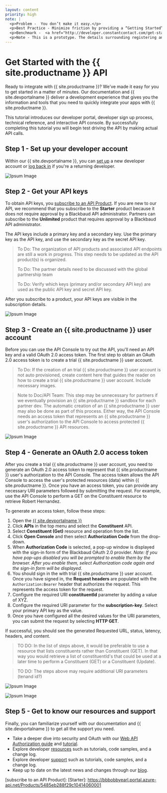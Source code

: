 ```yaml
---
layout: content
priority: high
note: |  
  <p>Problem -  You don’t make it easy.</p>
  <p>Best Practice - Minimize friction by providing a “Getting Started” guide.  Explain the steps to get going.  Explain how to set up an developer account, get an API key, start using the API console and trying the API, point them to authentication documentation, code samples, other tutorials, blog, mailing list, forum.  </p>
  <p>Benchmark -  <a href="http://developer.constantcontact.com/get-started.html" target="_blank">Constant Contact</a></p> 
  <p>Note - This is a prototype. The details surrounding registering an client application and developer environment provisioning are a work in progress.  As those details emerge they will be reflected in this guide. </p> 
---
```


# Get Started with the {{ site.productname }} API #

Ready to integrate with {{ site.productname }}? We've made it easy for you to get started in a matter of minutes. Our documentation and {{ site.devportalname }} deliver a development experience that gives you the information and tools that you need to quickly integrate your apps with {{ site.productname }}.  

This tutorial introduces our developer portal, developer sign up process, technical reference, and interactive API console.  By successfully completing this tutorial you will begin test driving the API by making actual API calls.

## Step 1 - Set up your developer account ##
Within our {{ site.devportalname }}, you can [set up] a new developer account or [log back in] if you're a returning developer.

![Ipsum Image][ipsum-image-00]

## Step 2 - Get your API keys ##
To obtain API keys, you <a href="{{ site.devportalurlsubscribeproduct }}" target="_blank">subscribe to an API Product</a>. If you are new to our API, we recommend that you subscribe to the **Starter** product because it does not require approval by a Blackbaud API administrator. Partners can subscribe to the **Unlimited** product that requires approval by a Blackbaud API administrator.  

<p class="alert alert-info">The API keys include a primary key and a secondary key. Use the primary key as the API key, and use the secondary key as the secret API key.</p>

> To Do: The organization of API products and associated API endpoints are still a work in progress. This step needs to be updated as the API product(s) is organized.
>
> To Do: The partner details need to be discussed with the global partnership team
>
> To Do: Verify which keys (primary and/or secondary API key) are used as the public API key and secret API key.
 
 After you subscribe to a product, your API keys are visible in the subscription details.

![Ipsum Image][ipsum-image-01]

## Step 3 - Create an {{ site.productname }} user account  ##
Before you can use the API Console to try out the API, you'll need an API key and a valid OAuth 2.0 access token. The first step to obtain an OAuth 2.0 access token is to create a trial {{ site.productname }} user account.

> To Do:  If the creation of an trial {{ site.productname }} user account is not auto provisioned, create content here that guides the reader on how to create a trial {{ site.productname }} user account. Include necessary images.

> Note to Doc/API Team: This step may be unnecessary for partners if we eventually provision an {{ site.productname }} sandbox for each partner dev. The automatic creation of an {{ site.productname }} user may also be done as part of this process. Either way, the API Console needs an access token that represents an {{ site.productname }} user's authorization to the API Console to access protected {{ site.productname }} API resources.

![Ipsum Image][ipsum-image-00]

## Step 4 - Generate an OAuth 2.0 access token  ##
After you create a trial {{ site.productname }} user account, you need to generate an OAuth 2.0 access token to represent that {{ site.productname }} user's authorization to the API Console. The access token allows the API Console to access the user's protected resources (data) within {{ site.productname }}.  Once you have an access token, you can provide any necessary URI parameters followed by submitting the request.  For example, use the API Console to perform a GET on the Constituent resource to retrieve Robert Hernandez. 

To generate an access token, follow these steps:

1. Open the <a href="{{ site.devportalurl }}" target="_blank">{{ site.devportalname }}</a>
2. Click **APIs** in the top menu and select the **Constituent** API.
3. Select **Constituent (Get)** resource and operation from the list. 
4. Click **Open Console** and then select **Authorization Code** from the drop-down. 
5. When **Authorization Code** is selected, a pop-up window is displayed with the sign-in form of the Blackbaud OAuth 2.0 provider.  *Note:  If you have pop-ups disabled you will be prompted to enable them by the browser. After you enable them, select Authorization code again and the sign-in form will be displayed.*
6. You should sign in the with trial {{ site.productname }} user account.  Once you have signed in, the **Request headers** are populated with the `Authorization:Bearer` header that authorizes the request.  This represents the access token for the request. 
7. Configure the required URI **constituentId** parameter by adding a value of XYZ.
8. Configure the required URI parameter for the **subscription-key**. Select your primary API key as the value.
9. Once you have configured all the desired values for the URI parameters, you can submit the request by selecting **HTTP GET**. 

If successful, you should see the generated Requested URL, status, latency, headers, and content.

> TO DO:  In the list of steps above, it would be preferable to use a resource that lists constituents rather than Constituent (GET).  In that way you would retrieve a list of constituentId's that could be used at a later time to perform a Constituent (GET) or a Constituent (Update).  

>TO DO: The steps above may require additional URI parameters (tenand id?)

![Ipsum Image][ipsum-image-00]


![Ipsum Image][ipsum-image-00]

## Step 5 - Get to know our resources and support
Finally, you can familiarize yourself with our documentation and {{ site.devportalname }} to get all the support you need.  

- Take a deeper dive into security and OAuth with our <a href="{{ '/guide/#web-api-authorization' | prepend: site.baseurl }}">Web API Authorization guide</a> and <a href="{{ '/tutorials/auth/' | prepend: site.baseurl }}">tutorial</a>.
- Explore developer <a href="{{ '/resources/' | prepend: site.baseurl }}">resources</a> such as tutorials, code samples, and a change log.
- Explore developer <a href="{{ '/support/' | prepend: site.baseurl }}">support</a> such as tutorials, code samples, and a change log.
- Keep up to date on the latest news and changes through our <a href="{{ site.communityblogurl }}">blog</a>. 

[ipsum-image-00]: holder.js/800x300
[ipsum-image-01]: holder.js/800x800
[ipsum-image-02]: holder.js/800x200
[set up]: https://bbbobbyearl.portal.azure-api.net/
[log back in]: https://bbbobbyearl.portal.azure-api.net/signin
[subscribe to an API Product]: 
[Starter]: https://bbbobbyearl.portal.azure-api.net/Products/5485eb288f29c10414060001